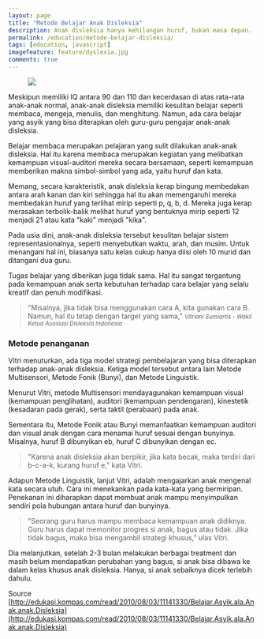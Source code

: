 ```yaml
---
layout: page
title: "Metode Belajar Anak Disleksia"
description: Anak disleksia hanya kehilangan huruf, bukan masa depan.
permalink: /education/metode-belajar-disleksia/
tags: [education, javascript]
imagefeature: feature/dyslexia.jpg
comments: true
---
```


<figure>
	<a href="https://ainiliyanamohdzailan.files.wordpress.com/2013/01/cropped-dis.jpg"><img src="https://ainiliyanamohdzailan.files.wordpress.com/2013/01/cropped-dis.jpg"></a>
</figure>

Meskipun memiliki IQ antara 90 dan 110 dan kecerdasan di atas rata-rata anak-anak normal, anak-anak disleksia memiliki kesulitan belajar seperti membaca, mengeja, menulis, dan menghitung. Namun, ada cara belajar yang asyik yang bisa diterapkan oleh guru-guru pengajar anak-anak disleksia.

Belajar membaca merupakan pelajaran yang sulit dilakukan anak-anak disleksia. Hal itu karena membaca merupakan kegiatan yang melibatkan kemampuan visual-auditori mereka secara bersamaan, seperti kemampuan memberikan makna simbol-simbol yang ada, yaitu huruf dan kata.

Memang, secara karakteristik, anak disleksia kerap bingung membedakan antara arah kanan dan kiri sehingga hal itu akan memengaruhi mereka membedakan huruf yang terlihat mirip seperti p, q, b, d. Mereka juga kerap merasakan terbolik-balik melihat huruf yang bentuknya mirip seperti 12 menjadi 21 atau kata "kaki" menjadi "kika".

Pada usia dini, anak-anak disleksia tersebut kesulitan belajar sistem representasionalnya, seperti menyebutkan waktu, arah, dan musim. Untuk menangani hal ini, biasanya satu kelas cukup hanya diisi oleh 10 murid dan ditangani dua guru.

Tugas belajar yang diberikan juga tidak sama. Hal itu sangat tergantung pada kemampuan anak serta kebutuhan terhadap cara belajar yang selalu kreatif dan penuh modifikasi.

> "Misalnya, jika tidak bisa menggunakan cara A, kita gunakan cara B. Namun, hal itu tetap dengan target yang sama,"
> <small><cite title="Vitriani Sumiartis">Vitriani Sumiartis - Wakil Ketua Asosiasi Disleksia Indonesia</cite></small>

### Metode penanganan ###

Vitri menuturkan, ada tiga model strategi pembelajaran yang bisa diterapkan terhadap anak-anak disleksia. Ketiga model tersebut antara lain Metode Multisensori, Metode Fonik (Bunyi), dan Metode Linguistik.

Menurut Vitri, metode Multisensori mendayagunakan kemampuan visual (kemampuan penglihatan), auditori (kemampuan pendengaran), kinestetik (kesadaran pada gerak), serta taktil (perabaan) pada anak.

Sementara itu, Metode Fonik atau Bunyi memanfaatkan kemampuan auditori dan visual anak dengan cara menamai huruf sesuai dengan bunyinya. Misalnya, huruf B dibunyikan eb, huruf C dibunyikan dengan ec.

> "Karena anak disleksia akan berpikir, jika kata becak, maka terdiri dari b-c-a-k, kurang huruf e,"
kata Vitri.

Adapun Metode Linguistik, lanjut Vitri, adalah mengajarkan anak mengenal kata secara utuh. Cara ini menekankan pada kata-kata yang bermiripan. Penekanan ini diharapkan dapat membuat anak mampu menyimpulkan sendiri pola hubungan antara huruf dan bunyinya.

> "Seorang guru harus mampu membaca kemampuan anak didiknya. Guru harus dapat memonitor progres si anak, bagus atau tidak. Jika tidak bagus, maka bisa mengambil strategi khusus,"
ulas Vitri.

Dia melanjutkan, setelah 2-3 bulan melakukan berbagai treatment dan masih belum mendapatkan perubahan yang bagus, si anak bisa dibawa ke dalam kelas khusus anak disleksia. Hanya, si anak sebaiknya dicek terlebih dahulu.


Source [http://edukasi.kompas.com/read/2010/08/03/11141330/Belajar.Asyik.ala.Anak.anak.Disleksia](http://edukasi.kompas.com/read/2010/08/03/11141330/Belajar.Asyik.ala.Anak.anak.Disleksia)
